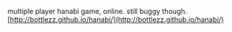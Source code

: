 
multiple player hanabi game, online.
still buggy though.
[http://bottlezz.github.io/hanabi/](http://bottlezz.github.io/hanabi/)

